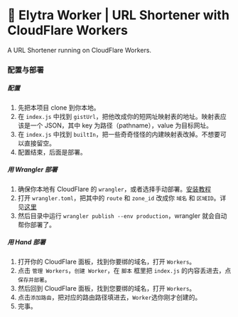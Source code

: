# 👷 Elytra Worker | URL Shortener with CloudFlare Workers

A URL Shortener running on CloudFlare Workers.

### 配置与部署

##### 配置
1. 先把本项目 clone 到你本地。
1. 在 `index.js` 中找到 `gistUrl`，把他改成你的短网址映射表的地址。映射表应该是一个 JSON，其中 key 为路径（pathname），value 为目标网址。
1. 在 `index.js` 中找到 `builtIn`，把一些奇奇怪怪的内建映射表改掉。不想要可以直接留空。
1. 配置结束，后面是部署。

##### 用 Wrangler 部署
1. 确保你本地有 CloudFlare 的 `wrangler`，或者选择手动部署。[安装教程](https://developers.cloudflare.com/workers/get-started/guide#2-install-the-workers-cli)
1. 打开 `wrangler.toml`，把其中的 `route` 和 `zone_id` 改成你 `域名` 和 `区域ID`。详见[这里](https://developers.cloudflare.com/workers/get-started/guide#7-configure-your-project-for-deployment)
1. 然后目录中运行 `wrangler publish --env production`，wrangler 就会自动帮你部署了。

##### 用 Hand 部署
1. 打开你的 CloudFlare 面板，找到你要绑的域名，打开 `Workers`。
1. 点击 `管理 Workers`，`创建 Worker`，在 `脚本` 框里把 `index.js` 的内容丢进去，点 `保存并部署`。
1. 然后回到 CloudFlare 面板，找到您要绑的域名，打开 `Workers`。
1. 点击`添加路由`，把对应的路由路径填进去，`Worker`选你刚才创建的。
1. 完事。